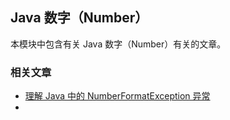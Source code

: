 ## Java 数字（Number）

本模块中包含有关 Java 数字（Number）有关的文章。

### 相关文章
- [理解 Java 中的 NumberFormatException 异常](https://www.ossez.com/t/java-numberformatexception/13986)
- 